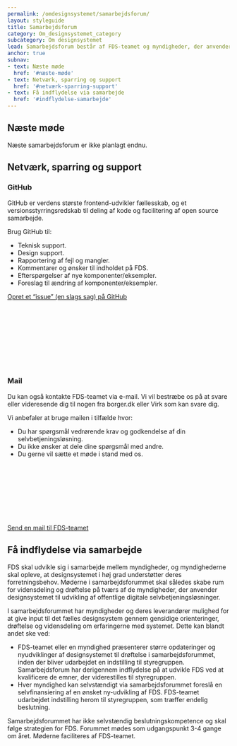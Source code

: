 ```yaml
---
permalink: /omdesignsystemet/samarbejdsforum/
layout: styleguide
title: Samarbejdsforum
category: Om_designsystemet_category
subcategory: Om designsystemet
lead: Samarbejdsforum består af FDS-teamet og myndigheder, der anvender designsystemet. Myndigheder, som overvejer at anvende designsystemet, kan også deltage. I forummet sparrer vi om FDS og udviklingen fremadrettet.
anchor: true
subnav:
- text: Næste møde
  href: '#næste-møde'
- text: Netværk, sparring og support
  href: '#netværk-sparring-support'
- text: Få indflydelse via samarbejde
  href: '#indflydelse-samarbejde'
---
```

<article>
    <section>
        <h2 class="h3" id="næste-møde">Næste møde</h2>
         <p>Næste samarbejdsforum er ikke planlagt endnu.</p>
    </section>
    <section>
        <h2 class="h3" id="netværk-sparring-support">Netværk, sparring og support</h2>
        <!--<h3 class="h5">Slack</h3>
        <p>Vi har sat en Slack-kanal op (en slags chat) så vi kan netværke uformelt, fortsætte samtalerne fra samarbejdsforum og dele erfaringer om brugen af FDS på tværs af myndigheder.</p>
        <p>Regler for Slack:</p>
        <ul>
            <li>Der må ikke sagsbehandles eller godkendes selvbetjeningsløsninger via kanalen.</li>
            <li>Der må ikke deles personfølsomme oplysninger.</li>
            <li>Der må ikke deles eller diskuteres forretningsfølsomme emner.</li>
            <li>Der må ikke deles politisk indhold eller diskuteres emner af politisk karakter.</li>
            <li>Der skal holdes en god og ordentlig tone med respekt for hinanden.</li>
            <li>FDS-teamet har ret til at slette indhold der ikke overholder ovenstående og udelukke profiler fra at deltage, hvis reglerne brydes.</li>
        </ul>
        <p><a href="#" class="icon-link">Begynd at netværke og sparre via Slack<svg class="icon-svg"><use xlink:href="#open-in-new"></use></svg></a></p>-->
        <h3 class="h5">GitHub</h3>
        <p>GitHub er verdens største frontend-udvikler fællesskab, og et versionsstyrringsredskab til deling af kode og facilitering af open source samarbejde.</p>
        <p>Brug GitHub til:</p>
        <ul>
            <li>Teknisk support.</li>
            <li>Design support.</li>
            <li>Rapportering af fejl og mangler.</li>
            <li>Kommentarer og ønsker til indholdet på FDS.</li>
            <li>Efterspørgelser af nye komponenter/eksempler.</li>
            <li>Foreslag til ændring af komponenter/eksempler.</li>
        </ul>
        <p><a href="https://github.com/detfaellesdesignsystem/dkfds-components/issues/new/choose" class="icon-link">Opret et “issue” (en slags sag) på GitHub<svg class="icon-svg"><use xlink:href="#open-in-new"></use></svg></a></p>
        <h3 class="h5">Mail</h3>
        <p>Du kan også kontakte FDS-teamet via e-mail. Vi vil bestræbe os på at svare eller videresende dig til nogen fra borger.dk eller Virk som kan svare dig.</p>
        <p>Vi anbefaler at bruge mailen i tilfælde hvor:</p>
        <ul>
            <li>Du har spørgsmål vedrørende krav og godkendelse af din selvbetjeningsløsning.</li>
            <li>Du ikke ønsker at dele dine spørgsmål med andre.</li>
            <li>Du gerne vil sætte et møde i stand med os.</li>
        </ul>
        <p><a href="mailto:FDS@erst.dk" class="icon-link">Send en mail til FDS-teamet<svg class="icon-svg"><use xlink:href="#open-in-new"></use></svg></a></p>
        <h2 class="h3" id="indflydelse-samarbejde">Få indflydelse via samarbejde</h2>
        <p>FDS skal udvikle sig i samarbejde mellem myndigheder, og myndighederne skal opleve, at designsystemet i høj grad understøtter deres forretningsbehov. Møderne i samarbejdsforummet skal således skabe rum for vidensdeling og drøftelse på tværs af de myndigheder, der anvender designsystemet til udvikling af offentlige digitale selvbetjeningsløsninger.</p>
        <p>I samarbejdsforummet har myndigheder og deres leverandører mulighed for at give input til det fælles designsystem gennem gensidige orienteringer, drøftelse og vidensdeling om erfaringerne med systemet. Dette kan blandt andet ske ved:</p>
        <ul>
            <li>FDS-teamet eller en myndighed præsenterer større opdateringer og nyudviklinger af designsystemet til drøftelse i samarbejdsforummet, inden der bliver udarbejdet en indstilling til styregruppen. Samarbejdsforum har derigennem indflydelse på at udvikle FDS ved at kvalificere de emner, der viderestilles til styregruppen.</li>
            <li>Hver myndighed kan selvstændigt via samarbejdsforummet foreslå en selvfinansiering af en ønsket ny-udvikling af FDS. FDS-teamet udarbejdet indstilling herom til styregruppen, som træffer endelig beslutning.</li>
        </ul>
        <p>Samarbejdsforummet har ikke selvstændig beslutningskompetence og skal følge strategien for FDS. Forummet mødes som udgangspunkt 3-4 gange om året. Møderne faciliteres af FDS-teamet.</p>
    </section>
    <!--<section>
        <h2 class="h3" id="mødereferater">Mødereferater</h2>
        <ul class="nobullet-list">
            <li></li>
            <li></li>
            <li></li>
        </ul>
    </section>-->
</article>
